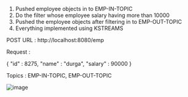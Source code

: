 1) Pushed employee objects in to EMP-IN-TOPIC
2) Do the filter whose employee salary having more than 10000
3) Pushed the employee objects after filtering in to EMP-OUT-TOPIC
4) Everything implemented using KSTREAMS

POST URL : http://localhost:8080/emp

Request :

{
    "id" : 8275,
    "name" : "durga",
    "salary" : 90000
}

Topics : EMP-IN-TOPIC,
         EMP-OUT-TOPIC

         

![image](https://github.com/user-attachments/assets/d2e4824d-73fe-4828-b50f-50a6f742b0f9)
